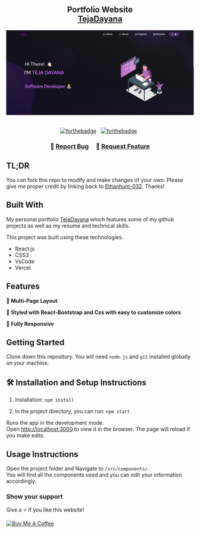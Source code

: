 <h2 align="center">
  Portfolio Website<br/>
  <a href="https://teja-dayana.vercel.app/" target="_blank">TejaDayana</a>
</h2>
<div align="center">
  <img alt="Demo" src="./Images/readme-img1.png" />
</div>

<br/>

<center>

[![forthebadge](https://forthebadge.com/images/badges/built-with-love.svg)](https://forthebadge.com) &nbsp;
[![forthebadge](https://forthebadge.com/images/badges/made-with-javascript.svg)](https://forthebadge.com) &nbsp;

</center>

<!-- [![forthebadge](https://img.shields.io/badge/Codeforces-445f9d?style=for-the-badge&logo=Codeforces&logoColor=white)](https://codeforces.com/profile/Ethanhunt032) &nbsp;
[![forthebadge](https://img.shields.io/badge/LinkedIn-0077B5?style=for-the-badge&logo=linkedin&logoColor=white)](https://www.linkedin.com/in/teja-dayana-a015a921a/) &nbsp;
[![forthebadge](https://img.shields.io/badge/GIT-E44C30?style=for-the-badge&logo=git&logoColor=white)](https://forthebadge.com) &nbsp; -->

<h3 align="center">
    🔹
    <a href="https://github.com/Ethanhunt-032/Profolio-v2.0/issues">Report Bug</a> &nbsp; &nbsp;
    🔹
    <a href="https://github.com/Ethanhunt-032/Profolio-v2.0/issues">Request Feature</a>
</h3>

## TL;DR

You can fork this repo to modify and make changes of your own. Please give me proper credit by linking back to [Ethanhunt-032](https://github.com/Ethanhunt-032/Profolio-v2.0). Thanks!

## Built With

My personal portfolio <a href="https://teja-dayana.vercel.app/" target="_blank">TejaDayana</a> which features some of my github projects as well as my resume and technical skills.<br/>

This project was built using these technologies.

- React.js
- CSS3
- VsCode
- Vercel

## Features

**📖 Multi-Page Layout**

**🎨 Styled with React-Bootstrap and Css with easy to customize colors**

**📱 Fully Responsive**

## Getting Started

Clone down this repository. You will need `node.js` and `git` installed globally on your machine.

## 🛠 Installation and Setup Instructions

1. Installation: `npm install`

2. In the project directory, you can run: `npm start`

Runs the app in the development mode.\
Open [http://localhost:3000](http://localhost:3000) to view it in the browser.
The page will reload if you make edits.

## Usage Instructions

Open the project folder and Navigate to `/src/components/`. <br/>
You will find all the components used and you can edit your information accordingly.

### Show your support

Give a ⭐ if you like this website!

<a href="https://buymeacoffee.com/TejaDayana" target="_blank"><img src="https://cdn.buymeacoffee.com/buttons/v2/default-violet.png" alt="Buy Me A Coffee" height= "60px" width= "217px" ></a>
